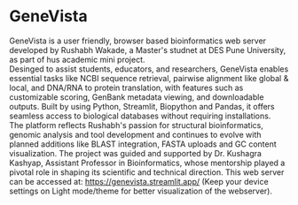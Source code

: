 # GeneVista
GeneVista is a user friendly, browser based bioinformatics web server developed by Rushabh Wakade, a Master's studnet at DES Pune University, as part of hus academic mini project. 
<br>
Desinged to assist students, educators, and researchers, GeneVista enables essential tasks like NCBI sequence retrieval, pairwise alignment like global & local, and DNA/RNA to protein translation, with features such as customizable scoring, GenBank metadata viewing, and downloadable outputs. Built by using Python, Streamlit, Biopython and Pandas, it offers seamless access to biological databases without requiring installations. 
<br>
The platform reflects Rushabh's passion for structural bioinformatics, genomic analysis and tool development and continues to evolve with planned additions like BLAST integration, FASTA uploads and GC content visualization. The project was guided and supported by Dr. Kushagra Kashyap, Assistant Professor in Bioinformatics, whose mentorship played a pivotal role in shaping its scientific and technical direction. 
This web server can be accessed at: https://genevista.streamlit.app/ (Keep your device settings on Light mode/theme for better visualization of the webserver).
